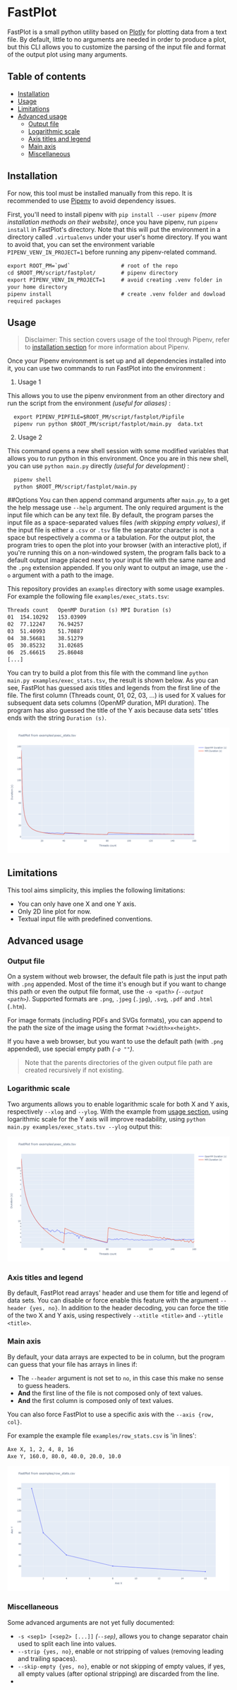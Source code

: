 # FastPlot
FastPlot is a small python utility based on [Plotly](https://plotly.com/) for plotting data from a text file. 
By default, little to no arguments are needed in order to produce a plot, but this CLI allows you to 
customize the parsing of the input file and format of the output plot using many arguments.

## Table of contents
- [Installation](#installation)
- [Usage](#usage)
- [Limitations](#limitations)
- [Advanced usage](#advanced-usage)
  - [Output file](#output-file)
  - [Logarithmic scale](#logarithmic-scale)
  - [Axis titles and legend](#axis-titles-and-legend)
  - [Main axis](#main-axis)
  - [Miscellaneous](#miscellaneous)

## Installation
For now, this tool must be installed manually from this repo.
It is recommended to use [Pipenv](https://pipenv.pypa.io) to avoid dependency issues. 

First, you'll need to install pipenv with `pip install --user pipenv` *(more installation methods on their 
website)*, once you have pipenv, run `pipenv install` in FastPlot's directory. Note that this will put the
environment in a directory called `.virtualenvs` under your user's home directory. If you want to avoid that,
you can set the environment variable `PIPENV_VENV_IN_PROJECT=1` before running any pipenv-related command.

```
export ROOT_PM=`pwd`                # root of the repo
cd $ROOT_PM/script/fastplot/        # pipenv directory
export PIPENV_VENV_IN_PROJECT=1     # avoid creating .venv folder in your home directory
pipenv install                      # create .venv folder and dowload required packages
```


## Usage
> Disclaimer: This section covers usage of the tool through Pipenv, refer to 
> [installation section](#installation) for more information about Pipenv.


Once your Pipenv environment is set up and all dependencies installed into it, you can use two commands to run
FastPlot into the environment :

1. Usage 1

This allows you to use the pipenv environment from an other directory and run the script from the environment *(useful for aliases)* :

```
  export PIPENV_PIPFILE=$ROOT_PM/script/fastplot/Pipfile
  pipenv run python $ROOT_PM/script/fastplot/main.py  data.txt
``` 



2. Usage 2

This command opens a new shell session with some modified variables that allows you to run
python in this environment. Once you are in this new shell, you can use `python main.py` directly *(useful
for development)* :
```
  pipenv shell
  python $ROOT_PM/script/fastplot/main.py
```


##Options
You can then append command arguments after `main.py`, to a get the help message use `--help` argument.
The only required argument is the input file which can be any text file. By default, the program parses
the input file as a space-separated values files *(with skipping empty values)*, if the input file
is either a `.csv` or `.tsv` file the separator character is not a space but respectively a comma or
a tabulation. For the output plot, the program tries to open the plot into your browser (with an interactive
plot), if you're running this on a non-windowed system, the program falls back to a default output image 
placed next to your input file with the same name and the `.png` extension appended. If you only want to
output an image, use the `-o` argument with a path to the image.

This repository provides an `examples` directory with some usage examples. For example the following file
`examples/exec_stats.tsv`:
```
Threads count	OpenMP Duration (s)	MPI Duration (s)
01	154.10292	153.03909
02	77.12247	76.94257
03	51.40993	51.70887
04	38.56681	38.51279
05	30.85232	31.02685
06	25.66615	25.86048
[...]
```
You can try to build a plot from this file with the command line `python main.py examples/exec_stats.tsv`,
the result is shown below. As you can see, FastPlot has guessed axis titles and legends from the first line 
of the file. The first column (Threads count, 01, 02, 03, ...) is used for X values for subsequent data sets 
columns (OpenMP duration, MPI duration). The program has also guessed the title of the Y axis because 
data sets' titles ends with the string `Duration (s)`.

![View of exec_stats.png](examples/exec_stats.png)

## Limitations
This tool aims simplicity, this implies the following limitations:
- You can only have one X and one Y axis.
- Only 2D line plot for now.
- Textual input file with predefined conventions.

## Advanced usage

### Output file
On a system without web browser, the default file path is just the input path with `.png` appended. Most
of the time it's enough but if you want to change this path or even the output file format, use the 
`-o <path>` *(`--output <path>`)*. Supported formats are `.png`, `.jpeg` (`.jpg`), `.svg`, `.pdf` and
`.html` (`.htm`).

For image formats (including PDFs and SVGs formats), you can append to the path the size of the image
using the format `?<width>x<height>`.

If you have a web browser, but you want to use the default path (with `.png` appended), use special empty
path *(`-o ""`)*.

> Note that the parents directories of the given output file path are created recursively if not existing.

### Logarithmic scale
Two arguments allows you to enable logarithmic scale for both X and Y axis, respectively `--xlog` and `--ylog`.
With the example from [usage section](#usage), using logarithmic scale for the Y axis will improve readability,
using `python main.py examples/exec_stats.tsv --ylog` output this:

![View of exec_stats.png](examples/exec_stats_log.png)

### Axis titles and legend
By default, FastPlot read arrays' header and use them for title and legend of data sets. You can disable or
force enable this feature with the argument `--header {yes, no}`.
In addition to the header decoding, you can force the title of the two X and Y axis, using respectively 
`--xtitle <title>` and `--ytitle <title>`.

### Main axis
By default, your data arrays are expected to be in column, but the program can guess that your file has arrays
in lines if:
- The `--header` argument is not set to `no`, in this case this make no sense to guess headers.
- **And** the first line of the file is not composed only of text values.
- **And** the first column is composed only of text values.

You can also force FastPlot to use a specific axis with the `--axis {row, col}`.

For example the example file `examples/row_stats.csv` is 'in lines':
```
Axe X, 1, 2, 4, 8, 16
Axe Y, 160.0, 80.0, 40.0, 20.0, 10.0
```

![View of exec_stats.png](examples/row_stats.png)

### Miscellaneous
Some advanced arguments are not yet fully documented:
- `-s <sep1> [<sep2> [...]]` *(`--sep`)*, allows you to change separator chain used to split each line into values.
- `--strip {yes, no}`, enable or not stripping of values (removing leading and trailing spaces).
- `--skip-empty {yes, no}`, enable or not skipping of empty values, if yes, all empty values (after 
optional stripping) are discarded from the line.
- 